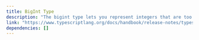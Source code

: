 ```yaml
---
title: BigInt Type
description: "The bigint type lets you represent integers that are too large to be represented by 'number'."
link: "https://www.typescriptlang.org/docs/handbook/release-notes/typescript-3-2.html#bigint"
dependencies: []
---
```

